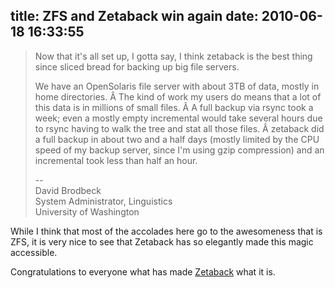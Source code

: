 title: ZFS and Zetaback win again
date: 2010-06-18 16:33:55
---

<blockquote>
<p>Now that it's all set up, I gotta say, I think zetaback is the best thing since sliced bread for backing up big file servers.</p>
<p>We have an OpenSolaris file server with about 3TB of data, mostly in home directories. Â The kind of work my users do means that a lot of this data is in millions of small files. Â A full backup via rsync took a week; even a mostly empty incremental would take several hours due to rsync having to walk the tree and stat all those files. Â zetaback did a full backup in about two and a half days (mostly limited by the CPU speed of my backup server, since I'm using gzip compression) and an incremental took less than half an hour.</p>
<p>
--<br/> 
David Brodbeck<br/>
System Administrator, Linguistics<br/>
University of Washington
</p>
</blockquote>

<p>While I think that most of the accolades here go to the awesomeness that is ZFS, it is very nice to see that Zetaback has so elegantly made this magic accessible.</p>

<p>Congratulations to everyone what has made <a href="http://labs.omniti.com/trac/zetaback">Zetaback</a> what it is.</a></p>
